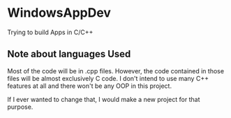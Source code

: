 # WindowsAppDev
Trying to build Apps in C/C++

## Note about languages Used
Most of the code will be in .cpp files. However, the code contained in those files will be almost exclusively C code. I don't intend to use many C++ features at all and there won't be any OOP in this project.

If I ever wanted to change that, I would make a new project for that purpose.
